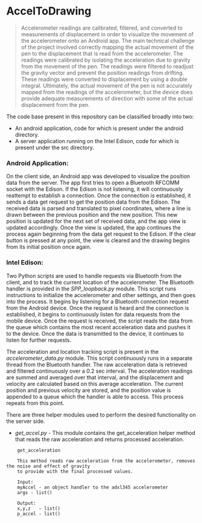 # AccelToDrawing

> Accelerometer readings are calibrated, filtered, and converted to measurements of displacement in order to visualize the
movement of the accelerometer onto an Android app.  The main technical challenge of the project involved correctly mapping the
actual movement of the pen to the displacement that is read from the accelerometer.  The readings were calibrated by isolating
the acceleration due to gravity from the movement of the pen.  The readings were filtered to readjust the gravity vector and
prevent the position readings from drifting.  These readings were converted to displacement by using a double integral. 
Ultimately, the actual movement of the pen is not accurately mapped from the readings of the accelerometer, but the device
does provide adequate measurements of direction with some of the actual displacement from the pen.

The code base present in this repository can be classified broadly into two:
- An android application, code for which is present under the android directory.
- A server application running on the Intel Edison, code for which is present under the src directory.

### Android Application:

On the client side, an Android app was developed to visualize the position data from the server. The app first tries to open a
Bluetooth RFCOMM socket with the Edison. If the Edison is not listening, it will continuously reattempt to establish a
connection. Once the connection is established, it sends a data get request to get the position data from the Edison. The
received data is parsed and translated to pixel coordinates, where a line is drawn between the previous position and the new
position. This new position is updated for the next set of received data, and the app view is updated accordingly. Once the
view is updated, the app continues the process again beginning from the data get request to the Edison. If the clear button is
pressed at any point, the view is cleared and the drawing begins from its initial position once again.

### Intel Edison:

Two Python scripts are used to handle requests via Bluetooth from the client, and to track the current location of the
accelerometer. The Bluetooth handler is provided in the *SPP_loopback.py* module. This script runs instructions to initialize
the accelerometer and other settings, and then goes into the process. It begins by listening for a Bluetooth connection
request from the Android device. Once the request is heard and the connection is established, it begins to continuously listen
for data requests from the mobile device. Once the request is received, the script reads the data from the queue which
contains the most recent acceleration data and pushes it to the device. Once the data is transmitted to the device, it
continues to listen for further requests.

The acceleration and location tracking script is present in the *accelerometer_data.py* module. This script continuously runs
in a separate thread from the Bluetooth handler. The raw acceleration data is retrieved and filtered continuously over a 0.2
sec interval. The acceleration readings are summed and averaged over that interval, and the displacement and velocity are
calculated based on this average acceleration. The current position and previous velocity are stored, and the position value
is appended to a queue which the handler is able to access. This process repeats from this point.

There are three helper modules used to perform the desired functionality on the server side. 

- *get_accel.py* - This module contains the get_acceleration helper method that reads the raw acceleration and returns
 processed acceleration.
```    
    get_acceleration
    
    This method reads raw acceleration from the accelerometer, removes the noise and effect of gravity
    to provide with the final processed values.
    
    Input:
    myAccel - an object handler to the adxl345 accelerometer
    args - list()
    
    Output:
    x,y,z   - list()
    p_accel - list()


```
